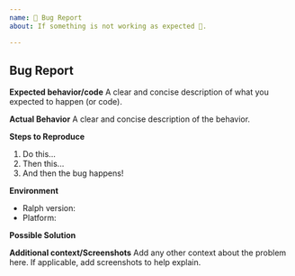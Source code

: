 ```yaml
---
name: 🐛 Bug Report
about: If something is not working as expected 🤔.

---
```


## Bug Report

**Expected behavior/code**
A clear and concise description of what you expected to happen (or code).

**Actual Behavior**
A clear and concise description of the behavior.

**Steps to Reproduce**
1. Do this...
2. Then this...
3. And then the bug happens!

**Environment**
- Ralph version:
- Platform:

**Possible Solution**
<!--- Only if you have suggestions on a fix for the bug -->

**Additional context/Screenshots**
Add any other context about the problem here. If applicable, add screenshots to help explain.
